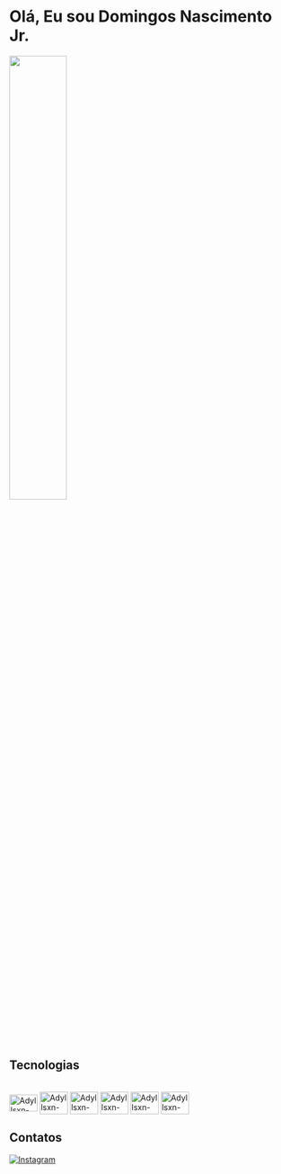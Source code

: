 # Olá, Eu sou Domingos Nascimento Jr.

<div align="left">
<img width="45%" src="https://github-readme-stats.vercel.app/api/top-langs/?username=Adyllsxn&layout=compact&theme=tokyonight&hide_border=false" />
</div>

## Tecnologias
<div style="display: inline_block"><br>
<img align="center" alt="Adyllsxn-dotnet" height="30" width="50"  src="https://cdn.jsdelivr.net/gh/devicons/devicon@latest/icons/dotnetcore/dotnetcore-original.svg" />
<img align="center" alt="Adyllsxn-Js" height="40" width="50" src="https://cdn.jsdelivr.net/gh/devicons/devicon@latest/icons/javascript/javascript-plain.svg" />
<img align="center" alt="Adyllsxn-react" height="40" width="50"  src="https://cdn.jsdelivr.net/gh/devicons/devicon@latest/icons/react/react-original.svg" />
<img align="center" alt="Adyllsxn-blazor" height="40" width="50"  src="https://cdn.jsdelivr.net/gh/devicons/devicon@latest/icons/blazor/blazor-original.svg" />
<img align="center" alt="Adyllsxn-sqlserver" height="40" width="50"  src="https://cdn.jsdelivr.net/gh/devicons/devicon@latest/icons/microsoftsqlserver/microsoftsqlserver-original-wordmark.svg" />
<img align="center" alt="Adyllsxn-figma" height="40" width="50"  src="https://cdn.jsdelivr.net/gh/devicons/devicon@latest/icons/figma/figma-original.svg" />       
</div>

## Contatos
[![Instagram](https://img.shields.io/badge/Instagram-E4405F?style=for-the-badge&logo=instagram&logoColor=white)]()
